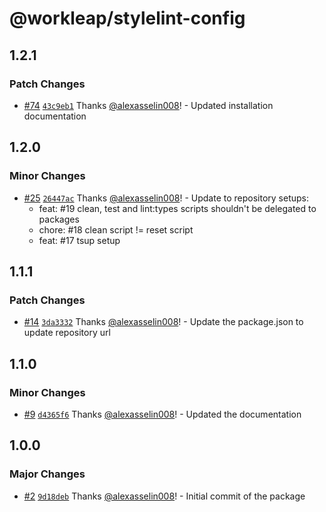 # @workleap/stylelint-config

## 1.2.1

### Patch Changes

- [#74](https://github.com/workleap/wl-web-configs/pull/74) [`43c9eb1`](https://github.com/workleap/wl-web-configs/commit/43c9eb11e61896855666c44beb0e711c82a560a3) Thanks [@alexasselin008](https://github.com/alexasselin008)! - Updated installation documentation

## 1.2.0

### Minor Changes

- [#25](https://github.com/workleap/wl-web-configs/pull/25) [`26447ac`](https://github.com/workleap/wl-web-configs/commit/26447acc2cb2dca69667e171ab37bca330ecfde5) Thanks [@alexasselin008](https://github.com/alexasselin008)! - Update to repository setups:
  - feat: #19 clean, test and lint:types scripts shouldn't be delegated to packages
  - chore: #18 clean script != reset script
  - feat: #17 tsup setup

## 1.1.1

### Patch Changes

- [#14](https://github.com/workleap/wl-web-configs/pull/14) [`3da3332`](https://github.com/workleap/wl-web-configs/commit/3da33327fd24874b9f26568f54d4dad0941753c2) Thanks [@alexasselin008](https://github.com/alexasselin008)! - Update the package.json to update repository url

## 1.1.0

### Minor Changes

- [#9](https://github.com/workleap/wl-web-configs/pull/9) [`d4365f6`](https://github.com/workleap/wl-web-configs/commit/d4365f63033989ac4d7358186c188175d5ef60e9) Thanks [@alexasselin008](https://github.com/alexasselin008)! - Updated the documentation

## 1.0.0

### Major Changes

- [#2](https://github.com/workleap/wl-web-configs/pull/2) [`9d18deb`](https://github.com/workleap/wl-web-configs/commit/9d18debcaa1704806b04f7045789823245fd1c9b) Thanks [@alexasselin008](https://github.com/alexasselin008)! - Initial commit of the package
